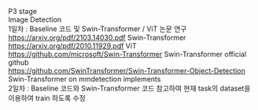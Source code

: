 P3 stage  
Image Detection  
1일차 : Baseline 코드 및 Swin-Transformer / ViT 논문 연구  
https://arxiv.org/pdf/2103.14030.pdf Swin-Transformer  
https://arxiv.org/pdf/2010.11929.pdf ViT  
https://github.com/microsoft/Swin-Transformer Swin-Transformer official github  
https://github.com/SwinTransformer/Swin-Transformer-Object-Detection Swin-Transformer on mmdetection implements  
2일차 : Baseline 코드와 Swin-Transformer 코드 참고하여 현재 task의 dataset을 이용하여 train 하도록 수정  
  
